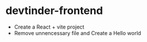 # devtinder-frontend

- Create a React + vite project
- Remove unnencessary file and Create a Hello world

